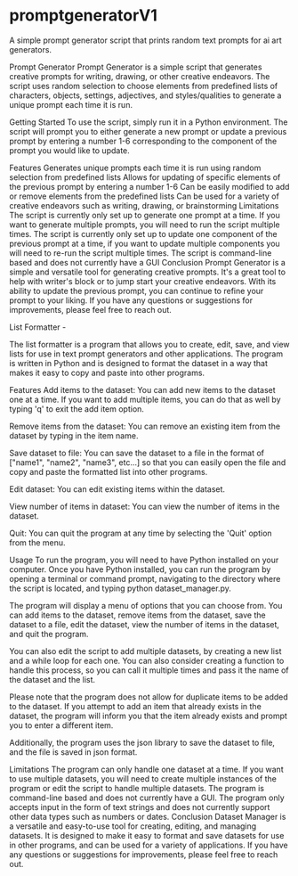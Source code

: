 # promptgeneratorV1
A simple prompt generator script that prints random text prompts for ai art generators.

Prompt Generator
Prompt Generator is a simple script that generates creative prompts for writing, drawing, or other creative endeavors. The script uses random selection to choose elements from predefined lists of characters, objects, settings, adjectives, and styles/qualities to generate a unique prompt each time it is run.

Getting Started
To use the script, simply run it in a Python environment. The script will prompt you to either generate a new prompt or update a previous prompt by entering a number 1-6 corresponding to the component of the prompt you would like to update.

Features
Generates unique prompts each time it is run using random selection from predefined lists
Allows for updating of specific elements of the previous prompt by entering a number 1-6
Can be easily modified to add or remove elements from the predefined lists
Can be used for a variety of creative endeavors such as writing, drawing, or brainstorming
Limitations
The script is currently only set up to generate one prompt at a time. If you want to generate multiple prompts, you will need to run the script multiple times.
The script is currently only set up to update one component of the previous prompt at a time, if you want to update multiple components you will need to re-run the script multiple times.
The script is command-line based and does not currently have a GUI
Conclusion
Prompt Generator is a simple and versatile tool for generating creative prompts. It's a great tool to help with writer's block or to jump start your creative endeavors. With its ability to update the previous prompt, you can continue to refine your prompt to your liking. If you have any questions or suggestions for improvements, please feel free to reach out.

List Formatter - 

The list formatter is a program that allows you to create, edit, save, and view lists for use in text prompt generators and other applications. The program is written in Python and is designed to format the dataset in a way that makes it easy to copy and paste into other programs.

Features
Add items to the dataset: You can add new items to the dataset one at a time. If you want to add multiple items, you can do that as well by typing 'q' to exit the add item option.

Remove items from the dataset: You can remove an existing item from the dataset by typing in the item name.

Save dataset to file: You can save the dataset to a file in the format of ["name1", "name2", "name3", etc...] so that you can easily open the file and copy and paste the formatted list into other programs.

Edit dataset: You can edit existing items within the dataset.

View number of items in dataset: You can view the number of items in the dataset.

Quit: You can quit the program at any time by selecting the 'Quit' option from the menu.

Usage
To run the program, you will need to have Python installed on your computer. Once you have Python installed, you can run the program by opening a terminal or command prompt, navigating to the directory where the script is located, and typing python dataset_manager.py.

The program will display a menu of options that you can choose from. You can add items to the dataset, remove items from the dataset, save the dataset to a file, edit the dataset, view the number of items in the dataset, and quit the program.

You can also edit the script to add multiple datasets, by creating a new list and a while loop for each one. You can also consider creating a function to handle this process, so you can call it multiple times and pass it the name of the dataset and the list.

Please note that the program does not allow for duplicate items to be added to the dataset. If you attempt to add an item that already exists in the dataset, the program will inform you that the item already exists and prompt you to enter a different item.

Additionally, the program uses the json library to save the dataset to file, and the file is saved in json format.

Limitations
The program can only handle one dataset at a time. If you want to use multiple datasets, you will need to create multiple instances of the program or edit the script to handle multiple datasets.
The program is command-line based and does not currently have a GUI.
The program only accepts input in the form of text strings and does not currently support other data types such as numbers or dates.
Conclusion
Dataset Manager is a versatile and easy-to-use tool for creating, editing, and managing datasets. It is designed to make it easy to format and save datasets for use in other programs, and can be used for a variety of applications. If you have any questions or suggestions for improvements, please feel free to reach out.